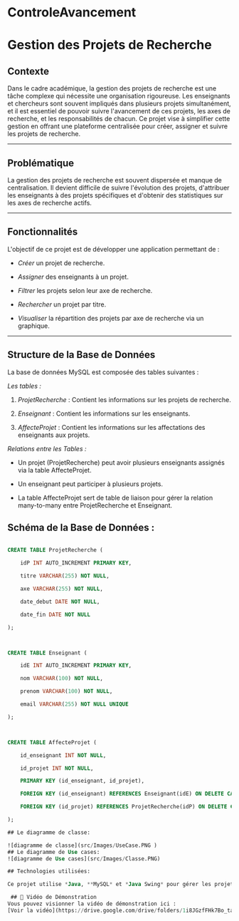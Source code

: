 # ControleAvancement



# Gestion des Projets de Recherche



## Contexte



Dans le cadre académique, la gestion des projets de recherche est une tâche complexe qui nécessite une organisation rigoureuse. Les enseignants et chercheurs sont souvent impliqués dans plusieurs projets simultanément, et il est essentiel de pouvoir suivre l'avancement de ces projets, les axes de recherche, et les responsabilités de chacun. Ce projet vise à simplifier cette gestion en offrant une plateforme centralisée pour créer, assigner et suivre les projets de recherche.



---



## Problématique



La gestion des projets de recherche est souvent dispersée et manque de centralisation. Il devient difficile de suivre l'évolution des projets, d'attribuer les enseignants à des projets spécifiques et d'obtenir des statistiques sur les axes de recherche actifs.



---



## Fonctionnalités



L'objectif de ce projet est de développer une application permettant de :



* *Créer* un projet de recherche.

* *Assigner* des enseignants à un projet.

* *Filtrer* les projets selon leur axe de recherche.

* *Rechercher* un projet par titre.

* *Visualiser* la répartition des projets par axe de recherche via un graphique.



---



## Structure de la Base de Données



La base de données MySQL est composée des tables suivantes :



*Les tables :*



1.  *ProjetRecherche* : Contient les informations sur les projets de recherche.

2.  *Enseignant* : Contient les informations sur les enseignants.

3.  *AffecteProjet* : Contient les informations sur les affectations des enseignants aux projets.



*Relations entre les Tables :*



* Un projet (ProjetRecherche) peut avoir plusieurs enseignants assignés via la table AffecteProjet.

* Un enseignant peut participer à plusieurs projets.

* La table AffecteProjet sert de table de liaison pour gérer la relation many-to-many entre ProjetRecherche et Enseignant.



## Schéma de la Base de Données :



```sql

CREATE TABLE ProjetRecherche (

    idP INT AUTO_INCREMENT PRIMARY KEY,

    titre VARCHAR(255) NOT NULL,

    axe VARCHAR(255) NOT NULL,

    date_debut DATE NOT NULL,

    date_fin DATE NOT NULL

);



CREATE TABLE Enseignant (

    idE INT AUTO_INCREMENT PRIMARY KEY,

    nom VARCHAR(100) NOT NULL,

    prenom VARCHAR(100) NOT NULL,

    email VARCHAR(255) NOT NULL UNIQUE

);



CREATE TABLE AffecteProjet (

    id_enseignant INT NOT NULL,

    id_projet INT NOT NULL,

    PRIMARY KEY (id_enseignant, id_projet),

    FOREIGN KEY (id_enseignant) REFERENCES Enseignant(idE) ON DELETE CASCADE,

    FOREIGN KEY (id_projet) REFERENCES ProjetRecherche(idP) ON DELETE CASCADE

);

## Le diagramme de classe:

![diagramme de classe](src/Images/UseCase.PNG )
## Le diagramme de Use cases:
![diagramme de Use cases](src/Images/Classe.PNG)

## Technologies utilisées:

Ce projet utilise *Java, **MySQL* et *Java Swing* pour gérer les projets de recherche et l’affectation des enseignants. Java assure la logique métier, MySQL stocke les données (utilisateurs, enseignants, projets, affectations) via *JDBC, et **Java Swing* fournit une interface interactive. L’architecture suit le modèle *MVC*, avec un système d’authentification et une gestion des dates via java.sql.Date, assurant une gestion efficace et intuitive des projets.

 ## 🎥 Vidéo de Démonstration
Vous pouvez visionner la vidéo de démonstration ici :  
[Voir la vidéo](https://drive.google.com/drive/folders/1i8JGzfFHk7Bo_ta4EXG4vfkLXm4fDsUL?usp=drive_link)